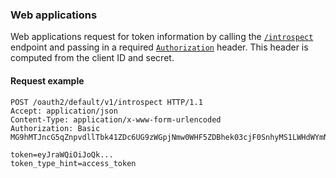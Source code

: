 ### Web applications

Web applications request for token information by calling the [`/introspect`](/docs/references/api/oidc/#introspect) endpoint and passing in a required [`Authorization`](/docs/references/api/oidc/#client-authentication-methods) header. This header is computed from the client ID and secret.

#### Request example

```http
POST /oauth2/default/v1/introspect HTTP/1.1
Accept: application/json
Content-Type: application/x-www-form-urlencoded
Authorization: Basic MG9hMTJncG5qZnpvdllTbk41ZDc6UG9zWGpjNmw0WHF5ZDBhek03cjF0SnhyMS1LWHdWYmNFaDk0Q0FDNA==

token=eyJraWQiOiJoQk...
token_type_hint=access_token
```
